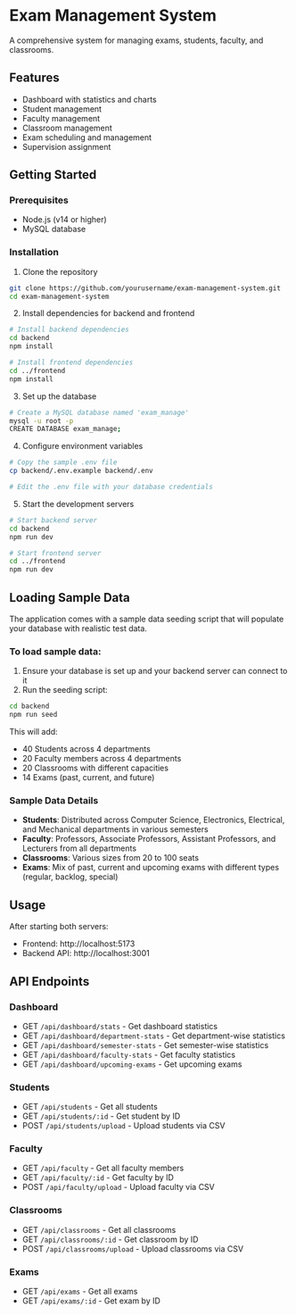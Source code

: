 # Exam Management System

A comprehensive system for managing exams, students, faculty, and classrooms.

## Features

- Dashboard with statistics and charts
- Student management
- Faculty management
- Classroom management
- Exam scheduling and management
- Supervision assignment

## Getting Started

### Prerequisites

- Node.js (v14 or higher)
- MySQL database

### Installation

1. Clone the repository
```bash
git clone https://github.com/yourusername/exam-management-system.git
cd exam-management-system
```

2. Install dependencies for backend and frontend
```bash
# Install backend dependencies
cd backend
npm install

# Install frontend dependencies
cd ../frontend
npm install
```

3. Set up the database
```bash
# Create a MySQL database named 'exam_manage'
mysql -u root -p
CREATE DATABASE exam_manage;
```

4. Configure environment variables
```bash
# Copy the sample .env file
cp backend/.env.example backend/.env

# Edit the .env file with your database credentials
```

5. Start the development servers
```bash
# Start backend server
cd backend
npm run dev

# Start frontend server
cd ../frontend
npm run dev
```

## Loading Sample Data

The application comes with a sample data seeding script that will populate your database with realistic test data.

### To load sample data:

1. Ensure your database is set up and your backend server can connect to it
2. Run the seeding script:
```bash
cd backend
npm run seed
```

This will add:
- 40 Students across 4 departments
- 20 Faculty members across 4 departments
- 20 Classrooms with different capacities
- 14 Exams (past, current, and future)

### Sample Data Details

- **Students**: Distributed across Computer Science, Electronics, Electrical, and Mechanical departments in various semesters
- **Faculty**: Professors, Associate Professors, Assistant Professors, and Lecturers from all departments
- **Classrooms**: Various sizes from 20 to 100 seats
- **Exams**: Mix of past, current and upcoming exams with different types (regular, backlog, special)

## Usage

After starting both servers:
- Frontend: http://localhost:5173
- Backend API: http://localhost:3001

## API Endpoints

### Dashboard
- GET `/api/dashboard/stats` - Get dashboard statistics
- GET `/api/dashboard/department-stats` - Get department-wise statistics
- GET `/api/dashboard/semester-stats` - Get semester-wise statistics
- GET `/api/dashboard/faculty-stats` - Get faculty statistics
- GET `/api/dashboard/upcoming-exams` - Get upcoming exams

### Students
- GET `/api/students` - Get all students
- GET `/api/students/:id` - Get student by ID
- POST `/api/students/upload` - Upload students via CSV

### Faculty
- GET `/api/faculty` - Get all faculty members
- GET `/api/faculty/:id` - Get faculty by ID
- POST `/api/faculty/upload` - Upload faculty via CSV

### Classrooms
- GET `/api/classrooms` - Get all classrooms
- GET `/api/classrooms/:id` - Get classroom by ID
- POST `/api/classrooms/upload` - Upload classrooms via CSV

### Exams
- GET `/api/exams` - Get all exams
- GET `/api/exams/:id` - Get exam by ID
